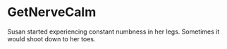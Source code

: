 # GetNerveCalm
Susan started experiencing constant numbness in her legs. Sometimes it would shoot down to her toes.
